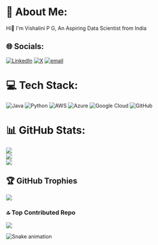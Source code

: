 # 💫 About Me:
Hi👋 I'm Vishalini P G, An Aspiring Data Scientist from India


## 🌐 Socials:
[![LinkedIn](https://img.shields.io/badge/LinkedIn-%230077B5.svg?logo=linkedin&logoColor=white)](https://linkedin.com/in/vishalinipg) [![X](https://img.shields.io/badge/X-black.svg?logo=X&logoColor=white)](https://x.com/vishalinipg) [![email](https://img.shields.io/badge/Email-D14836?logo=gmail&logoColor=white)](mailto:vishalinipg@gmail.com) 

# 💻 Tech Stack:
![Java](https://img.shields.io/badge/java-%23ED8B00.svg?style=flat&logo=openjdk&logoColor=white) ![Python](https://img.shields.io/badge/python-3670A0?style=flat&logo=python&logoColor=ffdd54) ![AWS](https://img.shields.io/badge/AWS-%23FF9900.svg?style=flat&logo=amazon-aws&logoColor=white) ![Azure](https://img.shields.io/badge/azure-%230072C6.svg?style=flat&logo=microsoftazure&logoColor=white) ![Google Cloud](https://img.shields.io/badge/GoogleCloud-%234285F4.svg?style=flat&logo=google-cloud&logoColor=white) ![GitHub](https://img.shields.io/badge/github-%23121011.svg?style=flat&logo=github&logoColor=white)
# 📊 GitHub Stats:
![](https://github-readme-stats.vercel.app/api?username=vishalinipg&theme=dark&hide_border=false&include_all_commits=false&count_private=false)<br/>
![](https://nirzak-streak-stats.vercel.app/?user=vishalinipg&theme=dark&hide_border=false)<br/>
![](https://github-readme-stats.vercel.app/api/top-langs/?username=vishalinipg&theme=dark&hide_border=false&include_all_commits=false&count_private=false&layout=compact)

## 🏆 GitHub Trophies
![](https://github-profile-trophy.vercel.app/?username=vishalinipg&theme=monokai&no-frame=true&no-bg=true&margin-w=4)

### 🔝 Top Contributed Repo
![](https://github-contributor-stats.vercel.app/api?username=vishalinipg&limit=5&theme=dark&combine_all_yearly_contributions=true)

<img src="https://raw.githubusercontent.com/vishalinipg/vishalinipg/output/snake.svg" alt="Snake animation" />

###
